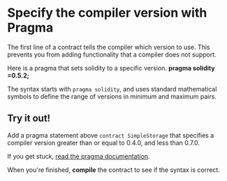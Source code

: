 # Specify the compiler version with Pragma

The first line of a contract tells the compiler which version to use. This prevents you from adding functionality that a compiler does not support.

Here is a pragma that sets solidity to a specific version.
**pragma solidity =0.5.2;**

The syntax starts with `pragma solidity`, and uses standard mathematical symbols to define the range of versions in minimum and maximum pairs.

## Try it out!

Add a pragma statement above `contract SimpleStorage` that specifies a compiler version greater than or equal to 0.4.0, and less than 0.7.0.

If you get stuck, <a href="https://solidity.readthedocs.io/en/v0.5.10/layout-of-source-files.html?highlight=pragma#pragmas" target="_blank">read the pragma documentation</a>.

When you're finished, **compile** the contract to see if the syntax is correct.
